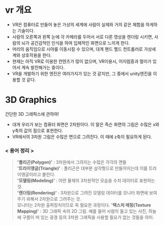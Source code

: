 vr 개요
========
* VR은 컴퓨터로 만들어 놓은 가상의 세계에 사람이 실제와 거의 같은 체험을 하게하는 기술이다.
* 사람의 오른쪽과 왼쪽 눈에 각 카메라를 두어서 서로 다른 영상을 렌더링 시키면, 사람의 뇌가 공간감적인 인식을 하여 입체적인 화면으로 느끼게 한다.
* 머리의 움직임으로 시야를 이동시킬 수 있으며, 대게 핸드 헬드 컨트롤러로 가상세계와 상호작용을 한다.
* 현재는 아직 VR로 이용한 컨텐츠가 많이 없으며, VR이용시, 어지럼증과 멀미가 있어서 계속 발전해가는 중이다.
* VR을 개발하기 위한 엔진은 여러가지가 있는 것 같지만, 그 중에서 unity엔진을 이용할 것 같다.


3D Graphics
===========
간단한 3D 그래픽스에 관하여!

* 대게 우리가 보는 컴퓨터 화면은 2차원이다. 이 말은 즉슨 화면의 그림은 수많은 x와 y축의 값의 점으로 표현한다.
* VR에서의 3차원 그림은 수많은 면으로 그려진다. 이 때에 z축이 필요하게 된다.



### < 용어 정리 >
> **'폴리곤(Polygon)'** :  3차원에서 그려지는 수많은 각각의 면들\
**'트라이앵글(Triangle)'** : 폴리곤은 대부분 삼각형으로 만들어지는데 이를 트라이앵글이라고 불린다.\
**'모델링(Modeling)'** : 어떤 물체의 3차원적인 모습을 수치 데이터로 표현하는 것.\
**'렌더링(Rendering)'** : 3차원으로 그려진 모델링 데이터를 모니터 화면에 보여주기 위해서 2차원으로 그려주는 것.\
모니터는 2차원 출력장치이므로 꼭 필요한 과정이다. 
**'텍스처 매핑(Texture Mapping)'** : 3D 그래픽 속의 2D 그림. 예를 들어 사람이 들고 있는 사진, 하늘에 구름이 떠 있는 광경 등의 3차원 그래픽을 사용할 필요가 없는 것들을 의미.

